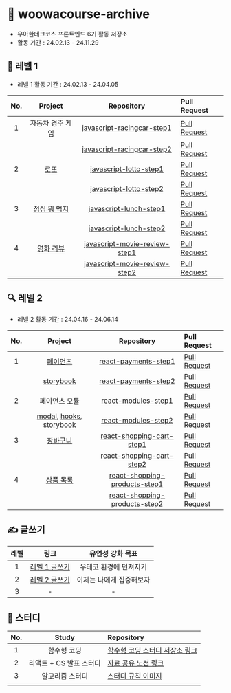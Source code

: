 # 📝 woowacourse-archive

- 우아한테크코스 프론트엔드 6기 활동 저장소
- 활동 기간 : 24.02.13 - 24.11.29

## 🌱 레벨 1

- 레벨 1 활동 기간 : 24.02.13 - 24.04.05

| No. |                                Project                                |                                           Repository                                            | Pull Request                                                                    |
| :-: | :-------------------------------------------------------------------: | :---------------------------------------------------------------------------------------------: | :------------------------------------------------------------------------------ |
|  1  |                           자동차 경주 게임                            |    [javascript-racingcar-step1](https://github.com/rbgksqkr/javascript-racingcar/tree/step1)    | [Pull Request](https://github.com/woowacourse/javascript-racingcar/pull/288)    |
|     |                                                                       |    [javascript-racingcar-step2](https://github.com/rbgksqkr/javascript-racingcar/tree/step2)    | [Pull Request](https://github.com/woowacourse/javascript-racingcar/pull/293)    |
|  2  |       [로또](https://rbgksqkr.github.io/javascript-lotto/dist/)       |        [javascript-lotto-step1](https://github.com/rbgksqkr/javascript-lotto/tree/step1)        | [Pull Request](https://github.com/woowacourse/javascript-lotto/pull/292)        |
|     |                                                                       |        [javascript-lotto-step2](https://github.com/rbgksqkr/javascript-lotto/tree/step2)        | [Pull Request](https://github.com/woowacourse/javascript-lotto/pull/300)        |
|  3  |   [점심 뭐 먹지](https://rbgksqkr.github.io/javascript-lunch/dist/)   |        [javascript-lunch-step1](https://github.com/rbgksqkr/javascript-lunch/tree/step1)        | [Pull Request](https://github.com/woowacourse/javascript-lunch/pull/139)        |
|     |                                                                       |        [javascript-lunch-step2](https://github.com/rbgksqkr/javascript-lunch/tree/step2)        | [Pull Request](https://github.com/woowacourse/javascript-lunch/pull/154)        |
|  4  | [영화 리뷰](https://rbgksqkr.github.io/javascript-movie-review/dist/) | [javascript-movie-review-step1](https://github.com/rbgksqkr/javascript-movie-review/tree/step1) | [Pull Request](https://github.com/woowacourse/javascript-movie-review/pull/137) |
|     |                                                                       | [javascript-movie-review-step2](https://github.com/rbgksqkr/javascript-movie-review/tree/step2) | [Pull Request](https://github.com/woowacourse/javascript-movie-review/pull/145) |

## 🔍 레벨 2

- 레벨 2 활동 기간 : 24.04.16 - 24.06.14

| No. |                                                                                     Project                                                                                     |                                           Repository                                            | Pull Request                                                                   |
| :-: | :-----------------------------------------------------------------------------------------------------------------------------------------------------------------------------: | :---------------------------------------------------------------------------------------------: | :----------------------------------------------------------------------------- |
|  1  |                                                             [페이먼츠](https://rbgksqkr.github.io/react-payments/)                                                              |          [react-payments-step1](https://github.com/rbgksqkr/react-payments/tree/step1)          | [Pull Request](https://github.com/woowacourse/react-payments/pull/359)         |
|     |                                                        [storybook](https://rbgksqkr.github.io/react-payments/storybook)                                                         |          [react-payments-step2](https://github.com/rbgksqkr/react-payments/tree/step2)          | [Pull Request](https://github.com/woowacourse/react-payments/pull/376)         |
|  2  |                                                                                  페이먼츠 모듈                                                                                  |           [react-modules-step1](https://github.com/rbgksqkr/react-modules/tree/step1)           | [Pull Request](https://github.com/woowacourse/react-modules/pull/23)           |
|     | [modal](https://www.npmjs.com/package/maru-nice-modal), [hooks](https://www.npmjs.com/package/maru-nice-hooks), [storybook](https://rbgksqkr.github.io/react-modules/storybook) |           [react-modules-step2](https://github.com/rbgksqkr/react-modules/tree/step2)           | [Pull Request](https://github.com/woowacourse/react-modules/pull/71)           |
|  3  |                                                           [장바구니](https://rbgksqkr.github.io/react-shopping-cart/)                                                           |     [react-shopping-cart-step1](https://github.com/rbgksqkr/react-shopping-cart/tree/step1)     | [Pull Request](https://github.com/woowacourse/react-shopping-cart/pull/276)    |
|     |                                                                                                                                                                                 |     [react-shopping-cart-step2](https://github.com/rbgksqkr/react-shopping-cart/tree/step2)     | [Pull Request](https://github.com/woowacourse/react-shopping-cart/pull/292)    |
|  4  |                                                        [상품 목록](https://rbgksqkr.github.io/react-shopping-products/)                                                         | [react-shopping-products-step1](https://github.com/rbgksqkr/react-shopping-products/tree/step1) | [Pull Request](https://github.com/woowacourse/react-shopping-products/pull/37) |
|     |                                                                                                                                                                                 | [react-shopping-products-step2](https://github.com/rbgksqkr/react-shopping-products/tree/step2) | [Pull Request](https://github.com/woowacourse/react-shopping-products/pull/60) |

## ✍️ 글쓰기

| 레벨 |                                  링크                                  |     유연성 강화 목표     |
| :--: | :--------------------------------------------------------------------: | :----------------------: |
|  1   | [레벨 1 글쓰기](https://github.com/woowacourse/woowa-writing/pull/40)  |  우테코 환경에 던져지기  |
|  2   | [레벨 2 글쓰기](https://github.com/woowacourse/woowa-writing/pull/212) | 이제는 나에게 집중해보자 |
|  3   |                                   -                                    |            -             |

## 📘 스터디

| No. |          Study          | Repository                                                                                                                  |
| :-: | :---------------------: | :-------------------------------------------------------------------------------------------------------------------------- |
|  1  |       함수형 코딩       | [함수형 코딩 스터디 저장소 링크](https://github.com/Yoonkyoungme/study-dingco)                                              |
|  2  | 리액트 + CS 발표 스터디 | [자료 공유 노션 링크](https://chysis.notion.site/863f2616a1214792b2312400996b3deb?v=881000c6d7b54e88b791b20355d497dc&pvs=4) |
|  3  |     알고리즘 스터디     |[스터디 규칙 이미지](https://github.com/rbgksqkr/woowacourse-archive/assets/63959171/f7c32de9-8374-4f99-bb5b-ff9c4896a97e)
                                                                                                                             |
